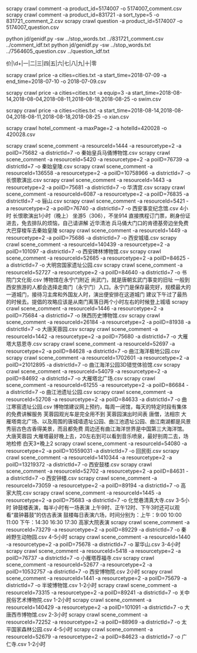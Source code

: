 scrapy crawl comment -a product_id=5174007 -o 5174007_comment.csv
scrapy crawl comment -a product_id=831721 -a sort_type=5 -o 831721_comment_2.csv
scrapy crawl question -a product_id=5174007 -o 5174007_question.csv

python jd/genidf.py -sw ../stop_words.txt ../831721_comment.csv ../comment_idf.txt
python jd/genidf.py -sw ../stop_words.txt ../7564605_question.csv ../question_idf.txt


价|\d+|一|二|三|四|五|六|七|八|九|十|零

scrapy crawl price -a cities=cities.txt -a start_time=2018-07-09 -a end_time=2018-07-10 -o 2018-07-09.csv

scrapy crawl price -a cities=cities.txt -a equip=3 -a start_time=2018-08-14,2018-08-04,2018-08-11,2018-08-18,2018-08-25 -o swim.csv

scrapy crawl price -a cities=cities.txt -a start_time=2018-08-14,2018-08-04,2018-08-11,2018-08-18,2018-08-25 -o xian.csv

scrapy crawl hotel_comment -a maxPage=2 -a hotelId=420028 -o 420028.csv

scrapy crawl scene_comment -a resourceId=1444 -a resourcetype=2 -a poiID=75682 -a districtId=7 -o 秦始皇兵马俑博物馆.csv
scrapy crawl scene_comment -a resourceId=5420 -a resourcetype=2 -a poiID=76739 -a districtId=7 -o 秦始皇陵.csv
scrapy crawl scene_comment -a resourceId=136558 -a resourcetype=2 -a poiID=10758966 -a districtId=7 -o 长恨歌演出.csv
scrapy crawl scene_comment -a resourceId=1443 -a resourcetype=2 -a poiID=75681 -a districtId=7 -o 华清宫.csv
scrapy crawl scene_comment -a resourceId=6087 -a resourcetype=2 -a poiID=76835 -a districtId=7 -o 骊山.csv
scrapy crawl scene_comment -a resourceId=5421 -a resourcetype=2 -a poiID=76740 -a districtId=7 -o 西安事变纪念馆.csv
4小时
长恨歌演出1小时（晚上）
坐游5（306），不坐914
直接携程订门票，刷身份证进去，免去排队的烦恼，自己请讲解
近华清池
兵马俑大门口的肯德基旁边坐免费大巴穿梭车去秦始皇陵
scrapy crawl scene_comment -a resourceId=1449 -a resourcetype=2 -a poiID=75686 -a districtId=7 -o 西安城墙.csv
scrapy crawl scene_comment -a resourceId=140439 -a resourcetype=2 -a poiID=101097 -a districtId=7 -o 西安碑林博物馆.csv
scrapy crawl scene_comment -a resourceId=52685 -a resourcetype=2 -a poiID=84625 -a districtId=7 -o 大明宫国家遗址公园.csv
scrapy crawl scene_comment -a resourceId=52727 -a resourcetype=2 -a poiID=84640 -a districtId=7 -o 书院门文化街.csv
博物馆在永宁门附近
尚武门，就是唐朝玄武门事变的旧址
一般到西安旅游的人都会选择走南门（永宁门）入口。永宁门是保存最完好，规模最大的一道城门，接待习主席和外国友人时，演出便安排在这道城门
建议下午过了最热的时候去。提倡的攻略应该是从南门离落日两个小时左右的时候登上城墙
scrapy crawl scene_comment -a resourceId=1446 -a resourcetype=2 -a poiID=75684 -a districtId=7 -o 陕西历史博物馆.csv
scrapy crawl scene_comment -a resourceId=26184 -a resourcetype=2 -a poiID=81938 -a districtId=7 -o 大唐芙蓉园.csv
scrapy crawl scene_comment -a resourceId=1442 -a resourcetype=2 -a poiID=75680 -a districtId=7 -o 大雁塔大慈恩寺.csv
scrapy crawl scene_comment -a resourceId=52697 -a resourcetype=2 -a poiID=84628 -a districtId=7 -o 曲江海洋极地公园.csv
scrapy crawl scene_comment -a resourceId=1702601 -a resourcetype=2 -a poiID=21012895 -a districtId=7 -o 曲江海洋公园3D错觉体验馆.csv
scrapy crawl scene_comment -a resourceId=54079 -a resourcetype=2 -a poiID=84692 -a districtId=7 -o 大雁塔北广场.csv
scrapy crawl scene_comment -a resourceId=61255 -a resourcetype=2 -a poiID=86684 -a districtId=7 -o 曲江池遗址公园.csv
scrapy crawl scene_comment -a resourceId=52708 -a resourcetype=2 -a poiID=84633 -a districtId=7 -o 曲江寒窑遗址公园.csv
博物馆建议网上预约，每周一闭馆，每天的特定时段有集体的免费讲解服务
芙蓉园观光车是完全用不到
芙蓉园演出时间表
唐僧，法相宗
大雁塔南北广场、以及周围的唐城墙遗址公园、曲江池遗址公园、曲江南湖都是风景秀丽古色古香得美景，而且都免费
周边还有曲江海洋世界是中国第三大海洋馆。大唐芙蓉园
大雁塔最好晚上去，20左右到可以看到音乐喷泉，最好别周二去，场地检修
白天3+晚上2
scrapy crawl scene_comment -a resourceId=54080 -a resourcetype=2 -a poiID=10559031 -a districtId=7 -o 回民街.csv
scrapy crawl scene_comment -a resourceId=1410344 -a resourcetype=2 -a poiID=13219372 -a districtId=7 -o 西安鼓楼.csv
scrapy crawl scene_comment -a resourceId=52702 -a resourcetype=2 -a poiID=84631 -a districtId=7 -o 西安钟楼.csv
scrapy crawl scene_comment -a resourceId=73059 -a resourcetype=2 -a poiID=89194 -a districtId=7 -o 高家大院.csv
scrapy crawl scene_comment -a resourceId=1445 -a resourcetype=2 -a poiID=75683 -a districtId=7 -o 化觉巷清真大寺.csv
3-5小时
钟鼓楼表演，每半小时有一场表演
上午9时、正午12时、下午3时还可以观看“晨钟暮鼓”的仿古表演
鼓楼每日表演六场，时间分别为：上午：9:00 10:00 11:00 下午：14:30 16:30 17:30
高家大院表演
scrapy crawl scene_comment -a resourceId=73279 -a resourcetype=2 -a poiID=89229 -a districtId=7 -o 秦岭野生动物园.csv
4-5小时
scrapy crawl scene_comment -a resourceId=1440 -a resourcetype=2 -a poiID=75678 -a districtId=7 -o 翠华山.csv
3-4小时
scrapy crawl scene_comment -a resourceId=5418 -a resourcetype=2 -a poiID=76737 -a districtId=7 -o 小雁塔荐福寺.csv
scrapy crawl scene_comment -a resourceId=52677 -a resourcetype=2 -a poiID=10532757 -a districtId=7 -o 西安博物院.csv
2小时
scrapy crawl scene_comment -a resourceId=1441 -a resourcetype=2 -a poiID=75679 -a districtId=7 -o 半坡博物馆.csv
1-2小时
scrapy crawl scene_comment -a resourceId=73315 -a resourcetype=2 -a poiID=89241 -a districtId=7 -o 关中民俗艺术博物院.csv
1-2小时
scrapy crawl scene_comment -a resourceId=140429 -a resourcetype=2 -a poiID=101091 -a districtId=7 -o 大唐西市博物馆.csv
2-3小时
scrapy crawl scene_comment -a resourceId=72252 -a resourcetype=2 -a poiID=88969 -a districtId=7 -o 太平国家森林公园.csv
4-5小时
scrapy crawl scene_comment -a resourceId=52679 -a resourcetype=2 -a poiID=84623 -a districtId=7 -o 广仁寺.csv
1-2小时